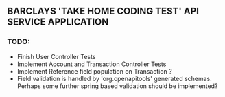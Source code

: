 ## BARCLAYS 'TAKE HOME CODING TEST' API SERVICE APPLICATION 

### TODO:

* Finish User Controller Tests
* Implement Account and Transaction Controller Tests
* Implement Reference field population on Transaction ?
* Field validation is handled by 'org.openapitools' generated schemas.
Perhaps some further spring based validation should be implemented?

